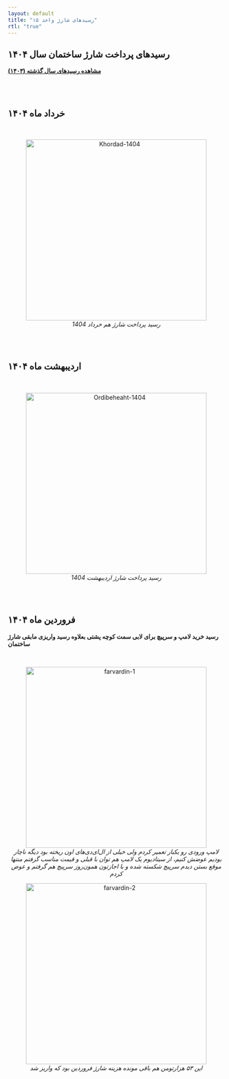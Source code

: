 ```yaml
---
layout: default
title: "رسیدهای شارژ واحد ۱۵"
rtl: "true"
---
```

## رسیدهای پرداخت‌ شارژ ساختمان سال ۱۴۰۴  

**[مشاهده رسید‌های سال گذشته (۱۴۰۳)](./another-page.html)**  

<br><br> 

## خرداد ماه ۱۴۰۴  
<br>
<p align="center">
   <img src="./assets/images/pay/Khordad-1404.jpg" alt="Khordad-1404" width="420px"/>
   <br>
   <em> رسید پرداخت شارژ هم خرداد 1404 </em>  

<br><br> 


## اردیبهشت ماه ۱۴۰۴  

<br>
<p align="center">
   <img src="./assets/images/pay/Ordibehesht-1404.jpg" alt="Ordibeheaht-1404" width="420px"/>
   <br>
   <em> رسید پرداخت شارژ اردیبهشت 1404 </em>  

<br><br>  


## فروردین ماه ۱۴۰۴  


**رسید خرید لامپ و سرپیچ برای لابی سمت کوچه پشتی بعلاوه رسید واریزی مابقی شارژ ساختمان**  

<br>  

<p align="center">
   <img src="./assets/images/pay/farvardin-1.jpg" alt="farvardin-1" width="420px"/>
   <br>
   <em> لامپ ورودی رو یکبار تعمیر کردم ولی خیلی از ال‌ای‌دی‌های اون ریخته بود دیگه ناچار بودیم عوضش کنیم، از سیتادیوم یک لامپ هم توان با قبلی و قیمت مناسب گرفتم منتها موقع بستن دیدم سرپیچ شکسته شده و با اجازتون همون‌روز سرپیچ هم گرفتم و عوض کردم </em>  

<br>  

<p align="center">
   <img src="./assets/images/pay/farvardin-2.jpg" alt="farvardin-2" width="420px"/>
   <br>
   <em> این ۵۳ هزارتومن هم باقی مونده هزینه شارژ فروردین بود که واریز شد <em>  
   
<br><br> 
